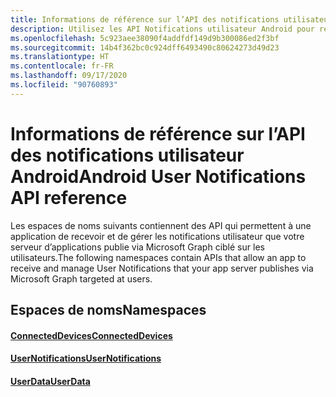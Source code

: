 ```yaml
---
title: Informations de référence sur l’API des notifications utilisateur Android
description: Utilisez les API Notifications utilisateur Android pour recevoir et gérer les notifications utilisateur publiées par votre serveur d’application via Microsoft Graph Notifications.
ms.openlocfilehash: 5c923aee38090f4addfdf149d9b300086ed2f3bf
ms.sourcegitcommit: 14b4f362bc0c924dff6493490c80624273d49d23
ms.translationtype: HT
ms.contentlocale: fr-FR
ms.lasthandoff: 09/17/2020
ms.locfileid: "90760893"
---
```

# <a name="android-user-notifications-api-reference"></a><span data-ttu-id="eeecb-103">Informations de référence sur l’API des notifications utilisateur Android</span><span class="sxs-lookup"><span data-stu-id="eeecb-103">Android User Notifications API reference</span></span>

<span data-ttu-id="eeecb-104">Les espaces de noms suivants contiennent des API qui permettent à une application de recevoir et de gérer les notifications utilisateur que votre serveur d’applications publie via Microsoft Graph ciblé sur les utilisateurs.</span><span class="sxs-lookup"><span data-stu-id="eeecb-104">The following namespaces contain APIs that allow an app to receive and manage User Notifications that your app server publishes via Microsoft Graph targeted at users.</span></span> 

## <a name="namespaces"></a><span data-ttu-id="eeecb-105">Espaces de noms</span><span class="sxs-lookup"><span data-stu-id="eeecb-105">Namespaces</span></span>

#### <a name="connecteddevices"></a>[<span data-ttu-id="eeecb-106">ConnectedDevices</span><span class="sxs-lookup"><span data-stu-id="eeecb-106">ConnectedDevices</span></span>](https://docs.microsoft.com/java/api/com.microsoft.connecteddevices)
#### <a name="usernotifications"></a>[<span data-ttu-id="eeecb-107">UserNotifications</span><span class="sxs-lookup"><span data-stu-id="eeecb-107">UserNotifications</span></span>]( https://docs.microsoft.com/java/api/com.microsoft.connecteddevices.usernotifications)
#### <a name="userdata"></a>[<span data-ttu-id="eeecb-108">UserData</span><span class="sxs-lookup"><span data-stu-id="eeecb-108">UserData</span></span>](https://docs.microsoft.com/java/api/com.microsoft.connecteddevices.userdata)
